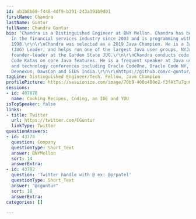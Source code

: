 ```yaml
---
id: ab1b8b69-f449-4df9-b391-243a391b9d01
firstName: Chandra
lastName: Guntur
fullName: Chandra Guntur
bio: "Chandra is a Distinguished Engineer at BNY Mellon. Chandra has been a technologist
  in the financial services industry since 2003 and is programming with Java since
  1998.\r\n\r\nChandra was selected as a 2019 Java Champion. He is a Java User Group
  (JUG) Leader, and helps run one of the largest Java user groups, NYJavaSIG and a
  founder-leader at the Garden State JUG.\r\n\r\nChandra conducts code workshops and
  Code Katas on core Java features. He is a frequent speaker at Java user groups,
  and technology conferences including Oracle CodeOne, Oracle Code NY, QCon New York,
  Devnexus, DawsCon and GIDS India.\r\n\r\nhttps://github.com/c-guntur/current-abstracts/blob/master/AboutChandraGuntur.adoc\r\n"
tagLine: Distinguished Engineer/Tech. Fellow, Java Champion
profilePicture: https://sessionize.com/image/70b9-400o400o2-f3fAtTu7qnCSYCKvuDKkTJ.png
sessions:
- id: 407878
  name: Cooking Recipes, Coding, an IDE and YOU
isTopSpeaker: false
links:
- title: Twitter
  url: https://twitter.com/CGuntur
  linkType: Twitter
questionAnswers:
- id: 43778
  question: Company
  questionType: Short_Text
  answer: BNYMellon
  sort: 14
  answerExtra: 
- id: 43782
  question: 'Twitter handle with @ ex: @prpatel'
  questionType: Short_Text
  answer: "@cguntur"
  sort: 18
  answerExtra: 
categories: []

---
```

